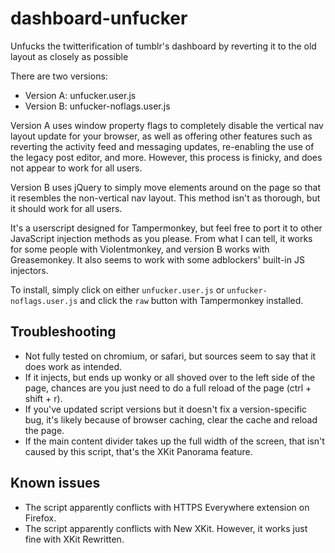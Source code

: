 # dashboard-unfucker
Unfucks the twitterification of tumblr's dashboard by reverting it to the old layout as closely as possible

There are two versions:
- Version A: unfucker.user.js
- Version B: unfucker-noflags.user.js

Version A uses window property flags to completely disable the vertical nav layout update for your browser, as well as offering other features such as 
reverting the activity feed and messaging updates, re-enabling the use of the legacy post editor, and more. However, this process is finicky, and does not appear to work for all users.

Version B uses jQuery to simply move elements around on the page so that it resembles the non-vertical nav layout. This method isn't as thorough, but it should work for all users.

It's a userscript designed for Tampermonkey, but feel free to port it to other JavaScript injection methods as you please. From what I can tell, it works 
for some people with Violentmonkey, and version B works with Greasemonkey. It also seems to work with some adblockers' built-in JS injectors.

To install, simply click on either `unfucker.user.js` or `unfucker-noflags.user.js` and click the `raw` button with Tampermonkey installed.

## Troubleshooting
- Not fully tested on chromium, or safari, but sources seem to say that it does work as intended.
- If it injects, but ends up wonky or all shoved over to the left side of the page, chances are you just need to do a full reload of the page (ctrl + shift + r).
- If you've updated script versions but it doesn't fix a version-specific bug, it's likely because of browser caching, clear the cache and reload the page.
- If the main content divider takes up the full width of the screen, that isn't caused by this script, that's the XKit Panorama feature.

## Known issues
- The script apparently conflicts with HTTPS Everywhere extension on Firefox.
- The script apparently conflicts with New XKit. However, it works just fine with XKit Rewritten.
